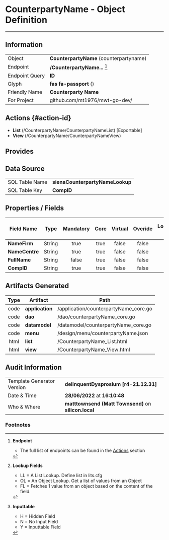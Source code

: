 # **CounterpartyName** - Object Definition
---
##  Information
|   |   |
|---|---|
|Object         |**CounterpartyName** (counterpartyname) |
|Endpoint 	    |**/CounterpartyName...** [^1]|
|Endpoint Query |**ID**|
Glyph|**fas fa-passport** ()
Friendly Name|**Counterparty Name**|
|For Project    |github.com/mt1976/mwt-go-dev/|

##  Actions {#action-id}
* **List** (/CounterpartyName/CounterpartyNameList) [Exportable]
* **View** (/CounterpartyName/CounterpartyNameView)











##  Provides







##  Data Source 
|   |   |
|---|---|
SQL Table Name       | **sienaCounterpartyNameLookup**
SQL Table Key | **CompID**



##  Properties / Fields
| Field Name| Type | Mandatory | Core | Virtual | Overide | Lookup [^2]| Lookup Object      | Lookup Field Source         | Lookup Return Value                | Inputable [^3]|DB Column|Default Value| No Change | Callout | Internal | Display | Mask |
| -- | --  | :--: | :--: | :--: |:--: |:--: |:--: |-- |-- |:--: |-- | --| :--: | :--: | :--: | -- | -- |
|**NameFirm**|String|true|true|false|false|||||Y|NameFirm||false|false|false|text||
|**NameCentre**|String|true|true|false|false|||||Y|NameCentre||false|false|false|text||
|**FullName**|String|false|true|false|false|||||Y|FullName||false|false|false|text||
|**CompID**|String|true|true|false|false|||||Y|CompID||false|false|false|text||


##  Artifacts Generated
| Type | Artifact | Path|
| :--: | -- | -- |
| code | **application** | /application/counterpartyName_core.go |
| code | **dao** | /dao/counterpartyName_core.go |
| code | **datamodel** | /datamodel/counterpartyName_core.go |
| code | **menu** | /design/menu/counterpartyName.json |
| html | **list** | /CounterpartyName_List.html |
| html | **view** | /CounterpartyName_View.html |


## Audit Information
|   |   |
|---|---|
Template Generator Version   | **delinquentDysprosium [r4-21.12.31]**
Date & Time		     | **28/06/2022** at **16:10:48**
Who & Where		     | **matttownsend (Matt Townsend)** on **silicon.local**

### Footnotes
[^1]: **Endpoint**
    * The full list of endpoints can be found in the [Actions](#action-id) section
[^2]: **Lookup Fields**
    * LL = A List Lookup. Define list in lits.cfg
    * OL = An Object Lookup. Get a list of values from an Object
    * FL = Fetches 1 value from an object based on the content of the field. 
[^3]: **Inputtable**   
    * H = Hidden Field
    * N = No Input Field
    * Y = Inputtable Field
